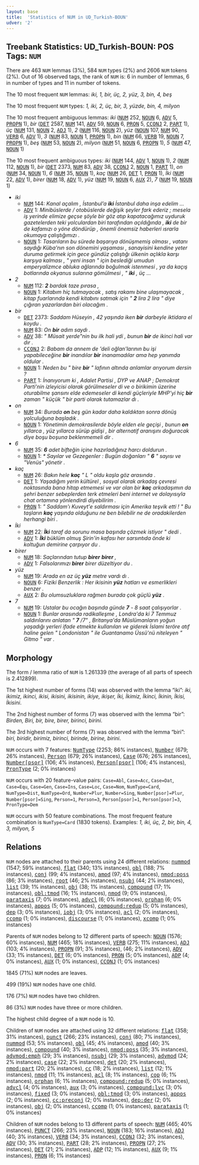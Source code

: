 ```yaml
---
layout: base
title:  'Statistics of NUM in UD_Turkish-BOUN'
udver: '2'
---
```


## Treebank Statistics: UD_Turkish-BOUN: POS Tags: `NUM`

There are 463 `NUM` lemmas (3%), 584 `NUM` types (2%) and 2606 `NUM` tokens (2%).
Out of 16 observed tags, the rank of `NUM` is: 6 in number of lemmas, 6 in number of types and 11 in number of tokens.

The 10 most frequent `NUM` lemmas: <em>iki, 1, bir, üç, 2, yüz, 3, bin, 4, beş</em>

The 10 most frequent `NUM` types:  <em>1, iki, 2, üç, bir, 3, yüzde, bin, 4, milyon</em>

The 10 most frequent ambiguous lemmas: <em>iki</em> (<tt><a href="tr_boun-pos-NUM.html">NUM</a></tt> 252, <tt><a href="tr_boun-pos-NOUN.html">NOUN</a></tt> 6, <tt><a href="tr_boun-pos-ADV.html">ADV</a></tt> 5, <tt><a href="tr_boun-pos-PROPN.html">PROPN</a></tt> 1), <em>bir</em> (<tt><a href="tr_boun-pos-DET.html">DET</a></tt> 2587, <tt><a href="tr_boun-pos-NUM.html">NUM</a></tt> 141, <tt><a href="tr_boun-pos-ADV.html">ADV</a></tt> 59, <tt><a href="tr_boun-pos-NOUN.html">NOUN</a></tt> 6, <tt><a href="tr_boun-pos-PRON.html">PRON</a></tt> 5, <tt><a href="tr_boun-pos-CCONJ.html">CCONJ</a></tt> 2, <tt><a href="tr_boun-pos-PART.html">PART</a></tt> 1), <em>üç</em> (<tt><a href="tr_boun-pos-NUM.html">NUM</a></tt> 131, <tt><a href="tr_boun-pos-NOUN.html">NOUN</a></tt> 2, <tt><a href="tr_boun-pos-ADJ.html">ADJ</a></tt> 1), <em>2</em> (<tt><a href="tr_boun-pos-NUM.html">NUM</a></tt> 116, <tt><a href="tr_boun-pos-NOUN.html">NOUN</a></tt> 2), <em>yüz</em> (<tt><a href="tr_boun-pos-NOUN.html">NOUN</a></tt> 107, <tt><a href="tr_boun-pos-NUM.html">NUM</a></tt> 90, <tt><a href="tr_boun-pos-VERB.html">VERB</a></tt> 6, <tt><a href="tr_boun-pos-ADV.html">ADV</a></tt> 1), <em>3</em> (<tt><a href="tr_boun-pos-NUM.html">NUM</a></tt> 83, <tt><a href="tr_boun-pos-NOUN.html">NOUN</a></tt> 1, <tt><a href="tr_boun-pos-PROPN.html">PROPN</a></tt> 1), <em>bin</em> (<tt><a href="tr_boun-pos-NUM.html">NUM</a></tt> 66, <tt><a href="tr_boun-pos-VERB.html">VERB</a></tt> 19, <tt><a href="tr_boun-pos-NOUN.html">NOUN</a></tt> 7, <tt><a href="tr_boun-pos-PROPN.html">PROPN</a></tt> 1), <em>beş</em> (<tt><a href="tr_boun-pos-NUM.html">NUM</a></tt> 53, <tt><a href="tr_boun-pos-NOUN.html">NOUN</a></tt> 2), <em>milyon</em> (<tt><a href="tr_boun-pos-NUM.html">NUM</a></tt> 51, <tt><a href="tr_boun-pos-NOUN.html">NOUN</a></tt> 6, <tt><a href="tr_boun-pos-PROPN.html">PROPN</a></tt> 1), <em>5</em> (<tt><a href="tr_boun-pos-NUM.html">NUM</a></tt> 47, <tt><a href="tr_boun-pos-NOUN.html">NOUN</a></tt> 1)

The 10 most frequent ambiguous types:  <em>iki</em> (<tt><a href="tr_boun-pos-NUM.html">NUM</a></tt> 144, <tt><a href="tr_boun-pos-ADV.html">ADV</a></tt> 1, <tt><a href="tr_boun-pos-NOUN.html">NOUN</a></tt> 1), <em>2</em> (<tt><a href="tr_boun-pos-NUM.html">NUM</a></tt> 112, <tt><a href="tr_boun-pos-NOUN.html">NOUN</a></tt> 1), <em>bir</em> (<tt><a href="tr_boun-pos-DET.html">DET</a></tt> 2373, <tt><a href="tr_boun-pos-NUM.html">NUM</a></tt> 83, <tt><a href="tr_boun-pos-ADV.html">ADV</a></tt> 38, <tt><a href="tr_boun-pos-CCONJ.html">CCONJ</a></tt> 2, <tt><a href="tr_boun-pos-NOUN.html">NOUN</a></tt> 1, <tt><a href="tr_boun-pos-PART.html">PART</a></tt> 1), <em>on</em> (<tt><a href="tr_boun-pos-NUM.html">NUM</a></tt> 34, <tt><a href="tr_boun-pos-NOUN.html">NOUN</a></tt> 1), <em>6</em> (<tt><a href="tr_boun-pos-NUM.html">NUM</a></tt> 35, <tt><a href="tr_boun-pos-NOUN.html">NOUN</a></tt> 1), <em>kaç</em> (<tt><a href="tr_boun-pos-NUM.html">NUM</a></tt> 26, <tt><a href="tr_boun-pos-DET.html">DET</a></tt> 1, <tt><a href="tr_boun-pos-PRON.html">PRON</a></tt> 1), <em>İki</em> (<tt><a href="tr_boun-pos-NUM.html">NUM</a></tt> 22, <tt><a href="tr_boun-pos-ADV.html">ADV</a></tt> 1), <em>birer</em> (<tt><a href="tr_boun-pos-NUM.html">NUM</a></tt> 18, <tt><a href="tr_boun-pos-ADV.html">ADV</a></tt> 1), <em>yüz</em> (<tt><a href="tr_boun-pos-NUM.html">NUM</a></tt> 19, <tt><a href="tr_boun-pos-NOUN.html">NOUN</a></tt> 6, <tt><a href="tr_boun-pos-AUX.html">AUX</a></tt> 2), <em>7</em> (<tt><a href="tr_boun-pos-NUM.html">NUM</a></tt> 19, <tt><a href="tr_boun-pos-NOUN.html">NOUN</a></tt> 1)


* <em>iki</em>
  * <tt><a href="tr_boun-pos-NUM.html">NUM</a></tt> 144: <em>Kanal açalım , İstanbul’a <b>iki</b> İstanbul daha inşa edelim ...</em>
  * <tt><a href="tr_boun-pos-ADV.html">ADV</a></tt> 1: <em>Minibüslerde / otobüslerde değişik şeyler fark ederiz ; mesela iş yerinde elimize geçse şöyle bir göz atıp kapatacağımız uyduruk gazetelerden teki yolculardan biri tarafından açıldığında , <b>iki</b> de bir de kafamızı o yöne döndürüp , önemli önemsiz haberleri ısrarla okumaya çalıştığımızı .</em>
  * <tt><a href="tr_boun-pos-NOUN.html">NOUN</a></tt> 1: <em>Tasarıların bu sürede başarıya dönüşmemiş olması , vatanı saydığı Küba'nın son dönemini yaşaması , sanayisini kendine yeter duruma getirmek için gece gündüz çalıştığı ülkenin açlıkla karşı karşıya kalması , " yeni insan " için beslediği umudun emperyalizmce abluka ağlarında boğulmak istenmesi , ya da kaçış botlarında okyanus sularına gömülmesi , " <b>iki</b> , üç ...</em>
* <em>2</em>
  * <tt><a href="tr_boun-pos-NUM.html">NUM</a></tt> 112: <em><b>2</b> bardak taze pırasa ,</em>
  * <tt><a href="tr_boun-pos-NOUN.html">NOUN</a></tt> 1: <em>Kitabım hiç tutmayacak , satış rakamı bine ulaşmayacak , kitap fuarlarında kendi kitabını satmak için " <b>2</b> lira 2 lira " diye çığıran yazarlardan biri olacağım .</em>
* <em>bir</em>
  * <tt><a href="tr_boun-pos-DET.html">DET</a></tt> 2373: <em>Saddam Hüseyin , 42 yaşında iken <b>bir</b> darbeyle iktidara el koydu .</em>
  * <tt><a href="tr_boun-pos-NUM.html">NUM</a></tt> 83: <em>On <b>bir</b> adım saydı .</em>
  * <tt><a href="tr_boun-pos-ADV.html">ADV</a></tt> 38: <em>" Müsait yerde"nin bu ilk hali ydi , bunun <b>bir</b> de ikinci hali var dır .</em>
  * <tt><a href="tr_boun-pos-CCONJ.html">CCONJ</a></tt> 2: <em>Babam da annem de 'deli oğlan'larının bu işi yapabileceğine <b>bir</b> inandılar <b>bir</b> inanamadılar ama hep yanımda oldular .</em>
  * <tt><a href="tr_boun-pos-NOUN.html">NOUN</a></tt> 1: <em>Neden bu " bire <b>bir</b> " lafının altında anlamlar arıyorum dersin ?</em>
  * <tt><a href="tr_boun-pos-PART.html">PART</a></tt> 1: <em>İnanıyorum ki , Adalet Partisi , DYP ve ANAP ; Demokrat Parti'nin izleyicisi olarak görülmeseler di ve o birikimin üzerine oturabilme şansını elde edemeseler di kendi güçleriyle MHP'yi hiç <b>bir</b> zaman " küçük " bir parti olarak tutamazlar dı .</em>
* <em>on</em>
  * <tt><a href="tr_boun-pos-NUM.html">NUM</a></tt> 34: <em>Burada <b>on</b> beş gün kadar daha kaldıktan sonra dönüş yolculuğuna başladık .</em>
  * <tt><a href="tr_boun-pos-NOUN.html">NOUN</a></tt> 1: <em>Yönetimin demokrasilerde böyle elden ele geçişi , bunun <b>on</b> yıllarca , yüz yıllarca sürüp gidişi , bir alternatif aranışını doğuracak diye boşu boşuna beklenmemeli dir .</em>
* <em>6</em>
  * <tt><a href="tr_boun-pos-NUM.html">NUM</a></tt> 35: <em><b>6</b> adet bifteğin içine hazırladığınız harcı doldurun .</em>
  * <tt><a href="tr_boun-pos-NOUN.html">NOUN</a></tt> 1: <em>* Sayılar ve Gezegenler : Bugün doğanları " <b>6</b> " sayısı ve "Venüs" yönetir .</em>
* <em>kaç</em>
  * <tt><a href="tr_boun-pos-NUM.html">NUM</a></tt> 26: <em>Bakın hele <b>kaç</b> " L " oldu kaşla göz arasında .</em>
  * <tt><a href="tr_boun-pos-DET.html">DET</a></tt> 1: <em>Yaşadığım yerin kültürel , sosyal olarak arkadaş çevresi noktasında bana hitap etmemesi ve var olan bir <b>kaç</b> arkadaşımın da şehri benzer sebeplerden terk etmeleri beni internet ve dolayısıyla chat ortamına yönlendirdi diyebilirim .</em>
  * <tt><a href="tr_boun-pos-PRON.html">PRON</a></tt> 1: <em>" Saddam'ı Kuveyt'e saldırması için Amerika teşvik etti ! " Bu taşların <b>kaç</b> yaşında olduğunu ne ben bilebilir ne de oradakilerden herhangi biri .</em>
* <em>İki</em>
  * <tt><a href="tr_boun-pos-NUM.html">NUM</a></tt> 22: <em><b>İki</b> taraf da sorunu masa başında çözmek istiyor " dedi .</em>
  * <tt><a href="tr_boun-pos-ADV.html">ADV</a></tt> 1: <em><b>İki</b> büklüm olmuş Şirin'in kafası her sarsıntıda önde ki koltuğun demirine çarpıyor du .</em>
* <em>birer</em>
  * <tt><a href="tr_boun-pos-NUM.html">NUM</a></tt> 18: <em>Saçlarından tutup <b>birer</b> <b>birer</b> ,</em>
  * <tt><a href="tr_boun-pos-ADV.html">ADV</a></tt> 1: <em>Falsolarımızı <b>birer</b> birer düzeltiyor du .</em>
* <em>yüz</em>
  * <tt><a href="tr_boun-pos-NUM.html">NUM</a></tt> 19: <em>Arada en az üç <b>yüz</b> metre vardı dı .</em>
  * <tt><a href="tr_boun-pos-NOUN.html">NOUN</a></tt> 6: <em>Fiziki Benzerlik : Her ikisinin <b>yüz</b> hatları ve esmerlikleri benzer .</em>
  * <tt><a href="tr_boun-pos-AUX.html">AUX</a></tt> 2: <em>Bu olumsuzluklara rağmen burada çok güçlü <b>yüz</b> .</em>
* <em>7</em>
  * <tt><a href="tr_boun-pos-NUM.html">NUM</a></tt> 19: <em>Ustalar bu ocağın başında günde <b>7</b> - 8 saat çalışıyorlar .</em>
  * <tt><a href="tr_boun-pos-NOUN.html">NOUN</a></tt> 1: <em>Bunlar arasında radikalleşme , Londra'da ki 7 Temmuz saldırılarını anlatan " <b>7</b> /7" , Britanya'da Müslümanların yoğun yaşadığı yerleri ifade etmekte kullanılan ve giderek İslami teröre atıf haline gelen " Londonistan " ile Guantanamo Üssü'nü niteleyen " Gitmo " var .</em>

## Morphology

The form / lemma ratio of `NUM` is 1.261339 (the average of all parts of speech is 2.412899).

The 1st highest number of forms (14) was observed with the lemma “iki”: <em>iki, ikimiz, ikinci, ikisi, ikisini, ikisinin, ikiye, ikişer, İki, İkimiz, İkinci, İkinin, İkisi, İkisini</em>.

The 2nd highest number of forms (7) was observed with the lemma “bir”: <em>Birden, Biri, bir, bire, birer, birinci, birini</em>.

The 3rd highest number of forms (7) was observed with the lemma “biri”: <em>biri, biridir, birimiz, birinci, birinde, birine, birini</em>.

`NUM` occurs with 7 features: <tt><a href="tr_boun-feat-NumType.html">NumType</a></tt> (2253; 86% instances), <tt><a href="tr_boun-feat-Number.html">Number</a></tt> (679; 26% instances), <tt><a href="tr_boun-feat-Person.html">Person</a></tt> (679; 26% instances), <tt><a href="tr_boun-feat-Case.html">Case</a></tt> (676; 26% instances), <tt><a href="tr_boun-feat-Number-psor.html">Number[psor]</a></tt> (106; 4% instances), <tt><a href="tr_boun-feat-Person-psor.html">Person[psor]</a></tt> (106; 4% instances), <tt><a href="tr_boun-feat-PronType.html">PronType</a></tt> (2; 0% instances)

`NUM` occurs with 20 feature-value pairs: `Case=Abl`, `Case=Acc`, `Case=Dat`, `Case=Equ`, `Case=Gen`, `Case=Ins`, `Case=Loc`, `Case=Nom`, `NumType=Card`, `NumType=Dist`, `NumType=Ord`, `Number=Plur`, `Number=Sing`, `Number[psor]=Plur`, `Number[psor]=Sing`, `Person=1`, `Person=3`, `Person[psor]=1`, `Person[psor]=3`, `PronType=Dem`

`NUM` occurs with 50 feature combinations.
The most frequent feature combination is `NumType=Card` (1830 tokens).
Examples: <em>1, iki, üç, 2, bir, bin, 4, 3, milyon, 5</em>


## Relations

`NUM` nodes are attached to their parents using 24 different relations: <tt><a href="tr_boun-dep-nummod.html">nummod</a></tt> (1547; 59% instances), <tt><a href="tr_boun-dep-flat.html">flat</a></tt> (340; 13% instances), <tt><a href="tr_boun-dep-obl.html">obl</a></tt> (188; 7% instances), <tt><a href="tr_boun-dep-conj.html">conj</a></tt> (99; 4% instances), <tt><a href="tr_boun-dep-amod.html">amod</a></tt> (97; 4% instances), <tt><a href="tr_boun-dep-nmod-poss.html">nmod:poss</a></tt> (86; 3% instances), <tt><a href="tr_boun-dep-root.html">root</a></tt> (46; 2% instances), <tt><a href="tr_boun-dep-nsubj.html">nsubj</a></tt> (44; 2% instances), <tt><a href="tr_boun-dep-list.html">list</a></tt> (39; 1% instances), <tt><a href="tr_boun-dep-obj.html">obj</a></tt> (38; 1% instances), <tt><a href="tr_boun-dep-compound.html">compound</a></tt> (17; 1% instances), <tt><a href="tr_boun-dep-obl-tmod.html">obl:tmod</a></tt> (16; 1% instances), <tt><a href="tr_boun-dep-nmod.html">nmod</a></tt> (9; 0% instances), <tt><a href="tr_boun-dep-parataxis.html">parataxis</a></tt> (7; 0% instances), <tt><a href="tr_boun-dep-advcl.html">advcl</a></tt> (6; 0% instances), <tt><a href="tr_boun-dep-orphan.html">orphan</a></tt> (6; 0% instances), <tt><a href="tr_boun-dep-appos.html">appos</a></tt> (5; 0% instances), <tt><a href="tr_boun-dep-compound-redup.html">compound:redup</a></tt> (5; 0% instances), <tt><a href="tr_boun-dep-dep.html">dep</a></tt> (3; 0% instances), <tt><a href="tr_boun-dep-iobj.html">iobj</a></tt> (3; 0% instances), <tt><a href="tr_boun-dep-acl.html">acl</a></tt> (2; 0% instances), <tt><a href="tr_boun-dep-ccomp.html">ccomp</a></tt> (1; 0% instances), <tt><a href="tr_boun-dep-discourse.html">discourse</a></tt> (1; 0% instances), <tt><a href="tr_boun-dep-xcomp.html">xcomp</a></tt> (1; 0% instances)

Parents of `NUM` nodes belong to 12 different parts of speech: <tt><a href="tr_boun-pos-NOUN.html">NOUN</a></tt> (1576; 60% instances), <tt><a href="tr_boun-pos-NUM.html">NUM</a></tt> (465; 18% instances), <tt><a href="tr_boun-pos-VERB.html">VERB</a></tt> (275; 11% instances), <tt><a href="tr_boun-pos-ADJ.html">ADJ</a></tt> (103; 4% instances), <tt><a href="tr_boun-pos-PROPN.html">PROPN</a></tt> (91; 3% instances),  (46; 2% instances), <tt><a href="tr_boun-pos-ADV.html">ADV</a></tt> (33; 1% instances), <tt><a href="tr_boun-pos-DET.html">DET</a></tt> (6; 0% instances), <tt><a href="tr_boun-pos-PRON.html">PRON</a></tt> (5; 0% instances), <tt><a href="tr_boun-pos-ADP.html">ADP</a></tt> (4; 0% instances), <tt><a href="tr_boun-pos-AUX.html">AUX</a></tt> (1; 0% instances), <tt><a href="tr_boun-pos-CCONJ.html">CCONJ</a></tt> (1; 0% instances)

1845 (71%) `NUM` nodes are leaves.

499 (19%) `NUM` nodes have one child.

176 (7%) `NUM` nodes have two children.

86 (3%) `NUM` nodes have three or more children.

The highest child degree of a `NUM` node is 10.

Children of `NUM` nodes are attached using 32 different relations: <tt><a href="tr_boun-dep-flat.html">flat</a></tt> (358; 31% instances), <tt><a href="tr_boun-dep-punct.html">punct</a></tt> (266; 23% instances), <tt><a href="tr_boun-dep-conj.html">conj</a></tt> (80; 7% instances), <tt><a href="tr_boun-dep-nummod.html">nummod</a></tt> (53; 5% instances), <tt><a href="tr_boun-dep-obl.html">obl</a></tt> (45; 4% instances), <tt><a href="tr_boun-dep-amod.html">amod</a></tt> (40; 3% instances), <tt><a href="tr_boun-dep-compound.html">compound</a></tt> (40; 3% instances), <tt><a href="tr_boun-dep-nmod-poss.html">nmod:poss</a></tt> (35; 3% instances), <tt><a href="tr_boun-dep-advmod-emph.html">advmod:emph</a></tt> (29; 3% instances), <tt><a href="tr_boun-dep-nsubj.html">nsubj</a></tt> (29; 3% instances), <tt><a href="tr_boun-dep-advmod.html">advmod</a></tt> (24; 2% instances), <tt><a href="tr_boun-dep-case.html">case</a></tt> (22; 2% instances), <tt><a href="tr_boun-dep-det.html">det</a></tt> (20; 2% instances), <tt><a href="tr_boun-dep-nmod-part.html">nmod:part</a></tt> (20; 2% instances), <tt><a href="tr_boun-dep-cc.html">cc</a></tt> (18; 2% instances), <tt><a href="tr_boun-dep-list.html">list</a></tt> (12; 1% instances), <tt><a href="tr_boun-dep-nmod.html">nmod</a></tt> (11; 1% instances), <tt><a href="tr_boun-dep-acl.html">acl</a></tt> (8; 1% instances), <tt><a href="tr_boun-dep-cop.html">cop</a></tt> (6; 1% instances), <tt><a href="tr_boun-dep-orphan.html">orphan</a></tt> (6; 1% instances), <tt><a href="tr_boun-dep-compound-redup.html">compound:redup</a></tt> (5; 0% instances), <tt><a href="tr_boun-dep-advcl.html">advcl</a></tt> (4; 0% instances), <tt><a href="tr_boun-dep-aux.html">aux</a></tt> (3; 0% instances), <tt><a href="tr_boun-dep-compound-lvc.html">compound:lvc</a></tt> (3; 0% instances), <tt><a href="tr_boun-dep-fixed.html">fixed</a></tt> (3; 0% instances), <tt><a href="tr_boun-dep-obl-tmod.html">obl:tmod</a></tt> (3; 0% instances), <tt><a href="tr_boun-dep-appos.html">appos</a></tt> (2; 0% instances), <tt><a href="tr_boun-dep-cc-preconj.html">cc:preconj</a></tt> (2; 0% instances), <tt><a href="tr_boun-dep-dep-der.html">dep:der</a></tt> (2; 0% instances), <tt><a href="tr_boun-dep-obj.html">obj</a></tt> (2; 0% instances), <tt><a href="tr_boun-dep-ccomp.html">ccomp</a></tt> (1; 0% instances), <tt><a href="tr_boun-dep-parataxis.html">parataxis</a></tt> (1; 0% instances)

Children of `NUM` nodes belong to 13 different parts of speech: <tt><a href="tr_boun-pos-NUM.html">NUM</a></tt> (465; 40% instances), <tt><a href="tr_boun-pos-PUNCT.html">PUNCT</a></tt> (266; 23% instances), <tt><a href="tr_boun-pos-NOUN.html">NOUN</a></tt> (183; 16% instances), <tt><a href="tr_boun-pos-ADJ.html">ADJ</a></tt> (40; 3% instances), <tt><a href="tr_boun-pos-VERB.html">VERB</a></tt> (34; 3% instances), <tt><a href="tr_boun-pos-CCONJ.html">CCONJ</a></tt> (32; 3% instances), <tt><a href="tr_boun-pos-ADV.html">ADV</a></tt> (30; 3% instances), <tt><a href="tr_boun-pos-PART.html">PART</a></tt> (28; 2% instances), <tt><a href="tr_boun-pos-PROPN.html">PROPN</a></tt> (27; 2% instances), <tt><a href="tr_boun-pos-DET.html">DET</a></tt> (21; 2% instances), <tt><a href="tr_boun-pos-ADP.html">ADP</a></tt> (12; 1% instances), <tt><a href="tr_boun-pos-AUX.html">AUX</a></tt> (9; 1% instances), <tt><a href="tr_boun-pos-PRON.html">PRON</a></tt> (6; 1% instances)

